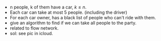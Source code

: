 
- n people, k of them have a car, $k \leq n$. 
- Each car can take at most 5 people. (including the driver)
- For each car owner, has a black list of people who can't ride with them.
- give an algorithm to find if we can take all people to the party. 
- related to flow network. 
- sol: see pic in icloud. 









